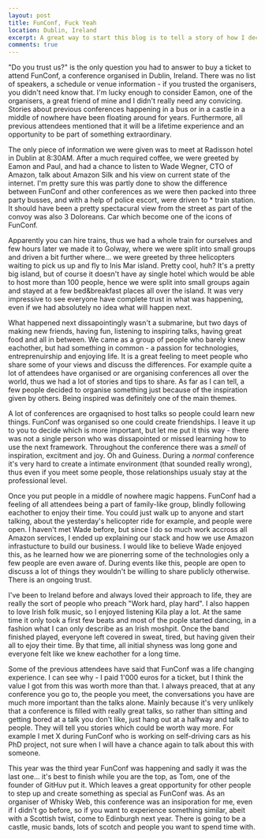 ```yaml
---
layout: post
title: FunConf, Fuck Yeah
location: Dublin, Ireland
excerpt: A great way to start this blog is to tell a story of how I decided to move to New York and what I'm going to be doing there. Exciting times await.
comments: true
---
```


"Do you trust us?" is the only question you had to answer to buy a ticket to attend FunConf, a conference organised in Dublin, Ireland. There was no list of speakers, a schedule or venue information - if you trusted the organisers, you didn't need know that. I'm lucky enough to consider Eamon, one of the organisers, a great friend of mine and I didn't really need any convicing. Stories about previous conferences happening in a bus or in a castle in a middle of nowhere have been floating around for years. Furthermore, all previous attendees mentioned that it will be a lifetime experience and an opportunity to be part of something extraordinary.

The only piece of information we were given was to meet at Radisson hotel in Dublin at 8:30AM. After a much required coffee, we were greeted by Eamon and Paul, and had a chance to listen to Wade Wegner, CTO of Amazon, talk about Amazon Silk and his view on current state of the internet. I'm pretty sure this was partly done to show the difference between FunConf and other conferences as we were then packed into three party busses, and with a help of police escort, were driven to * train station. It should have been a pretty spectacural view from the street as part of the convoy was also 3 Doloreans. Car which become one of the icons of FunConf.

Apparently you can hire trains, thus we had a whole train for ourselves and few hours later we made it to Golway, where we were split into small groups and driven a bit further where... we were greeted by three helicopters waiting to pick us up and fly to Inis Mar island. Pretty cool, huh? It's a pretty big island, but of course it doesn't have ay single hotel which would be able to host more than 100 people, hence we were split into small groups again and stayed at a few bed&breakfast places all over the island. It was very impressive to see everyone have complete trust in what was happening, even if we had absolutely no idea what will happen next. 

What happened next dissapointingly wasn't a submarine, but two days of making new friends, having fun, listening to inspiring talks, having great food and all in between. We came as a group of people who barely knew eachother, but had something in common - a passion for technologies, entreprenuirship and enjoying life. It is a great feeling to meet people who share some of your views and discuss the differences. For example quite a lot of attendees have organised or are organising conferences all over the world, thus we had a lot of stories and tips to share. As far as I can tell, a few people decided to organise something just because of the inspiration given by others. Being inspired was definitely one of the main themes.

A lot of conferences are orgaqnised to host talks so people could learn new things. FunConf was organised so one could create friendships. I leave it up to you to decide which is more important, but let me put it this way - there was not a single person who was dissapointed or missed learning how to use the next framework. Throughout the conference there was a *smell* of inspiration, excitment and joy. Oh and Guiness. During a *normal* conference it's very hard to create a intimate environment (that sounded really wrong), thus even if you meet some people, those relationships usualy stay at the professional level.

Once you put people in a middle of nowhere magic happens. FunConf had a feeling of all attendees being a part of family-like group, blindly following eachother to enjoy their time. You could just walk up to anyone and start talking, about the yesterday's helicopter ride for example, and people were open. I haven't met Wade before, but since I do so much work accross all Amazon services, I ended up explaining our stack and how we use Amazon infrastucture to build our business. I would like to believe Wade enjoyed this, as he learned how we are pionerring some of the technologies only a few people are even aware of. During events like this, people are open to discuss a lot of things they wouldn't be willing to share publicly otherwise. There is an ongoing trust. 

I've been to Ireland before and always loved their approach to life, they are really the sort of people who preach "Work hard, play hard". I also happen to love Irish folk music, so I enjoyed listening Kila play a lot. At the same time it only took a first few beats and most of the pople started dancing, in a fashion what I can only describe as an Irish moshpit. Once the band finished played, everyone left covered in sweat, tired, but having given their all to ejoy their time. By that time, all initial shyness was long gone and everyone felt like we knew eachother for a long time.

Some of the previous attendees have said that FunConf was a life changing experience. I can see why - I paid 1'000 euros for a ticket, but I think the value I got from this was worth more than that. I always preaced, that at any conference you go to, the people you meet, the conversations you have are much more important than the talks alone. Mainly because it's very unlikely that a conference is filled with really great talks, so rather than sitting and getting bored at a talk you don't like, just hang out at a halfway and talk to people. They will tell you stories which could be worth way more. For example I met X during FunConf who is working on self-driving cars as his PhD project, not sure when I will have a chance again to talk about this with someone. 

This year was the third year FunConf was happening and sadly it was the last one... it's best to finish while you are the top, as Tom, one of the founder of GitHuv put it. Which leaves a great opportunity for other people to step up and create something as special as FunConf was. As an organiser of Whisky Web, this conference was an insiporation for me, even if I didn't go before, so if you want to experience something similar, abeit with a Scottish twist, come to Edinburgh next year. There is going to be a castle, music bands, lots of scotch and people you want to spend time with. 